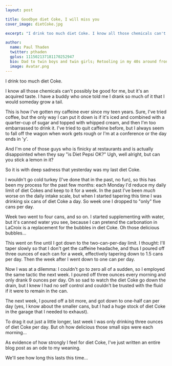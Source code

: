 ```yaml
---
layout: post

title: Goodbye diet Coke, I will miss you
cover_image: dietCoke.jpg

excerpt: "I drink too much diet Coke. I know all those chemicals can't possibly be good for me, but it's an acquired taste. I have a buddy who once told me I drank so much of it that..."

author:
  name: Paul Thaden
  twitter: pthaden
  gplus: 111502137181170252947 
  bio: Dad to twin boys and twin girls; Retooling in my 40s around front-end dev and JavaScript; Oracle CX Apps Sales Consultant; all-around guy
  image: Avatar.png
---
```


I drink too much diet Coke. 

I know all those chemicals can't possibly be good for me, but it's an acquired taste. I have a buddy who once told me I drank so much of it that I would someday grow a tail.

This is how I've gotten my caffeine ever since my teen years.  Sure, I've tried coffee, but the only way I can put it down is if it's iced and combined with a quarter-cup of sugar and topped with whipped cream, and then I'm too embarrassed to drink it.  I've tried to quit caffeine before, but I always seem to fall off the wagon when work gets rough or I'm at a conference or the day ends in 'y'.

And I'm one of those guys who is finicky at restaurants and is actually disappointed when they say "is Diet Pepsi OK?"  Ugh, well alright, but can you stick a lemon in it?

So it is with deep sadness that yesterday was my last diet Coke. 

I wouldn't go cold turkey (I've done that in the past, no fun), so this has been my process for the past few months:  each Monday I'd reduce my daily limit of diet Cokes and keep to it for a week.  In the past I've been *much* worse on the daily intake scale, but when I started tapering this time I was drinking six cans of diet Coke a day.  So week one I dropped to "only" five cans per day. 

Week two went to four cans, and so on.  I started supplementing with water, but it's canned water you see, because I can pretend the carbonation in LaCroix is a replacement for the bubbles in diet Coke.  Oh those delicious bubbles...

This went on fine until I got down to the two-can-per-day limit.  I thought: I'll taper slowly so that I don't get the caffeine headache, and thus I poured off three ounces of each can for a week, effectively tapering down to 1.5 cans per day.  Then the week after I went down to one can per day.

Now I was at a dilemma:  I couldn't go to zero all of a sudden, so I employed the same tactic the next week.  I poured off three ounces every morning and only drank 9 ounces per day. Oh so sad to watch the diet Coke go down the drain, but I knew I had no self control and couldn't be trusted with the fluid if it were to remain in the can.

The next week, I poured off a bit more, and got down to one-half can per day (yes, I know about the smaller cans, but I had a huge stock of diet Coke in the garage that I needed to exhaust).

To drag it out just a little longer, last week I was only drinking three ounces of diet Coke per day.  But oh how delicious those small sips were each morning...

As evidence of how strongly I feel for diet Coke, I've just written an entire blog post as an ode to my weaning.

We'll see how long this lasts this time...